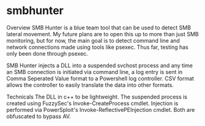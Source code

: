 # smbhunter
Overview
SMB Hunter is a blue team tool that can be used to detect SMB lateral movement.  My future plans are to open this up to more than just SMB monitoring, but for now, the main goal is to detect command line and network connections made using tools like psexec.  Thus far, testing has only been done through psexec.

SMB Hunter injects a DLL into a suspended svchost process and any time an SMB connection is initiated via command line, a log entry is sent in Comma Seperated Value format to a Powershell log controller.  CSV format allows the controller to easily translate the data into other formats.  

Technicals
The DLL in c++ to be lightweight.  The suspended process is created using FuzzySec's Invoke-CreateProcess cmdlet. Injection is performed via PowerSploit's Invoke-ReflectivePEInjection cmdlet. Both are obfuscated to bypass AV.
